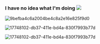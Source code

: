 ### I have no idea what I'm doing ![](https://komarev.com/ghpvc/?username=your-github-aalinus&style=for-the-badge&color=blueviolet&label=gang)

![9befba4c6a2004be4c8a2e16e825f9d0](https://github.com/user-attachments/assets/7c49d5c4-0795-4f1d-bfc8-47c5ffd80b24) 

![17748102-db37-411e-bd4a-830f7993b77d](https://github.com/user-attachments/assets/63cb420a-34ce-4929-b22e-c2fa4d3115e7/)

![17748102-db37-411e-bd4a-830f7993b77d](blob:https://benisland.neocities.org/18ee8630-bafd-49ee-81cc-c319508db8e1)





